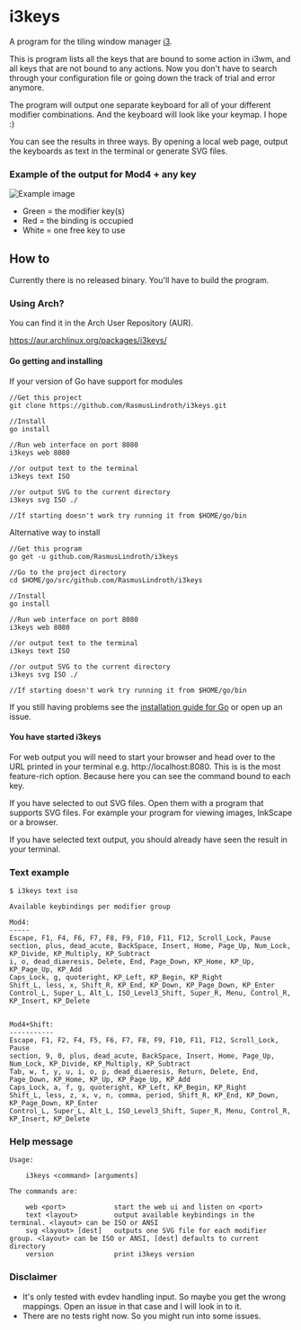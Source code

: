 # i3keys
A program for the tiling window manager [i3](https://i3wm.org/).

This is program lists all the keys that are bound to some action in i3wm, and 
all keys that are not bound to any actions. Now you don't have to search 
through your configuration file or going down the track of trial and error 
anymore.

The program will output one separate keyboard for all of your different modifier 
combinations. And the keyboard will look like your keymap. I hope :)

You can see the results in three ways. By opening a local web page,
output the keyboards as text in the terminal or generate SVG files.

### Example of the output for Mod4 + any key
![Example image](https://i.imgur.com/4J1fbdQ.png)
* Green = the modifier key(s)
* Red = the binding is occupied
* White = one free key to use


## How to
Currently there is no released binary. You'll have to build the program.

### Using Arch?

You can find it in the Arch User Repository (AUR).

https://aur.archlinux.org/packages/i3keys/

#### Go getting and installing

If your version of Go have support for modules
```
//Get this project
git clone https://github.com/RasmusLindroth/i3keys.git

//Install
go install

//Run web interface on port 8080
i3keys web 8080

//or output text to the terminal
i3keys text ISO

//or output SVG to the current directory
i3keys svg ISO ./

//If starting doesn't work try running it from $HOME/go/bin
```

Alternative way to install
```
//Get this program
go get -u github.com/RasmusLindroth/i3keys

//Go to the project directory
cd $HOME/go/src/github.com/RasmusLindroth/i3keys

//Install
go install

//Run web interface on port 8080
i3keys web 8080

//or output text to the terminal
i3keys text ISO

//or output SVG to the current directory
i3keys svg ISO ./

//If starting doesn't work try running it from $HOME/go/bin
```

If you still having problems see the 
[installation guide for Go](https://golang.org/doc/install#install) or open 
up an issue.

#### You have started i3keys

For web output you will need to start your browser and head over to the URL 
printed in  your terminal e.g. http://localhost:8080. This is is the most 
feature-rich option. Because here you can see the command bound to each key.

If you have selected to out SVG files. Open them with a program that supports 
SVG files. For example your program for viewing images, InkScape or a browser.

If you have selected text output, you should already have seen the result in 
your terminal.

### Text example

```
$ i3keys text iso

Available keybindings per modifier group

Mod4:
-----
Escape, F1, F4, F6, F7, F8, F9, F10, F11, F12, Scroll_Lock, Pause
section, plus, dead_acute, BackSpace, Insert, Home, Page_Up, Num_Lock, KP_Divide, KP_Multiply, KP_Subtract
i, o, dead_diaeresis, Delete, End, Page_Down, KP_Home, KP_Up, KP_Page_Up, KP_Add
Caps_Lock, g, quoteright, KP_Left, KP_Begin, KP_Right
Shift_L, less, x, Shift_R, KP_End, KP_Down, KP_Page_Down, KP_Enter
Control_L, Super_L, Alt_L, ISO_Level3_Shift, Super_R, Menu, Control_R, KP_Insert, KP_Delete


Mod4+Shift:
-----------
Escape, F1, F2, F4, F5, F6, F7, F8, F9, F10, F11, F12, Scroll_Lock, Pause
section, 9, 0, plus, dead_acute, BackSpace, Insert, Home, Page_Up, Num_Lock, KP_Divide, KP_Multiply, KP_Subtract
Tab, w, t, y, u, i, o, p, dead_diaeresis, Return, Delete, End, Page_Down, KP_Home, KP_Up, KP_Page_Up, KP_Add
Caps_Lock, a, f, g, quoteright, KP_Left, KP_Begin, KP_Right
Shift_L, less, z, x, v, n, comma, period, Shift_R, KP_End, KP_Down, KP_Page_Down, KP_Enter
Control_L, Super_L, Alt_L, ISO_Level3_Shift, Super_R, Menu, Control_R, KP_Insert, KP_Delete
```

### Help message

```
Usage:

	i3keys <command> [arguments]

The commands are:

	web <port>            start the web ui and listen on <port>
	text <layout>         output available keybindings in the terminal. <layout> can be ISO or ANSI
	svg <layout> [dest]   outputs one SVG file for each modifier group. <layout> can be ISO or ANSI, [dest] defaults to current directory
	version               print i3keys version
```

### Disclaimer
* It's only tested with evdev handling input. So maybe you get the wrong 
 mappings. Open an issue in that case and I will look in to it.
* There are no tests right now. So you might run into some issues.
